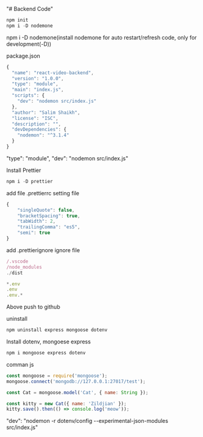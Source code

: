 "# Backend Code" 

````js
npm init
npm i -D nodemone
````
npm i -D nodemone(install nodemone for auto restart/refresh code, only for development(-D))

package.json
````js
{
  "name": "react-video-backend",
  "version": "1.0.0",
  "type": "module",
  "main": "index.js",
  "scripts": {
    "dev": "nodemon src/index.js"
  },
  "author": "Salim Shaikh",
  "license": "ISC",
  "description": "",
  "devDependencies": {
    "nodemon": "^3.1.4"
  }
}

````
"type": "module",
"dev": "nodemon src/index.js"


Install Prettier
````js
npm i -D prettier
````
add file .prettierrc setting file
````js
{
    "singleQuote": false,
    "bracketSpacing": true,
    "tabWidth": 2,
    "trailingComma": "es5",
    "semi": true
}
````

add .prettierignore ignore file
````js
/.vscode
/node_modules
./dist

*.env
.env
.env.*
````
Above push to github

uninstall
````js
npm uninstall express mongoose dotenv
````

Install dotenv, mongoese express
````js
npm i mongoose express dotenv
````

comman js
````js
const mongoose = require('mongoose');
mongoose.connect('mongodb://127.0.0.1:27017/test');

const Cat = mongoose.model('Cat', { name: String });

const kitty = new Cat({ name: 'Zildjian' });
kitty.save().then(() => console.log('meow'));
````

"dev": "nodemon -r dotenv/config --experimental-json-modules src/index.js"